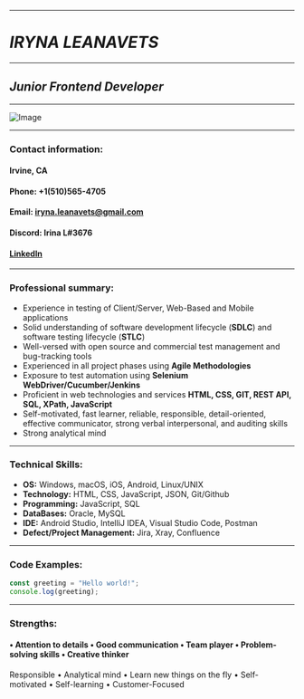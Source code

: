 ***
# **_IRYNA LEANAVETS_**
***
## *Junior Frontend Developer*
***

![Image](https://media.licdn.com/dms/image/D5603AQFdIKzhHy0peg/profile-displayphoto-shrink_800_800/0/1680819634252?e=1693440000&v=beta&t=Zho7EryWYWWocOHIKquBwwUjuQAOGRywOtV_OkdZ-7M)

***
### **Contact information:**
#### **Irvine, CA**
#### **Phone:** +1(510)565-4705
#### **Email:** iryna.leanavets@gmail.com
#### **Discord:** Irina L#3676
#### [LinkedIn](https://www.linkedin.com/in/iryna-leanavets-823663271)

***
### **Professional summary:**
* Experience in testing of Client/Server, Web-Based and Mobile applications
* Solid understanding of software development lifecycle (**SDLC**) and software testing lifecycle (**STLC**)
* Well-versed with open source and commercial test management and bug-tracking tools
* Experienced in all project phases using **Agile Methodologies**
* Exposure to test automation using **Selenium WebDriver/Cucumber/Jenkins**
* Proficient in web technologies and services **HTML, CSS, GIT, REST API, SQL, XPath, JavaScript**
* Self-motivated, fast learner, reliable, responsible, detail-oriented, effective communicator, strong verbal interpersonal, and auditing skills
* Strong analytical mind
***
### **Technical Skills:**
* **OS:** Windows, macOS, iOS, Android, Linux/UNIX
* **Technology:** HTML, CSS, JavaScript, JSON, Git/Github
* **Programming:** JavaScript, SQL
* **DataBases:** Oracle, MySQL
* **IDE:** Android Studio, IntelliJ IDEA, Visual Studio Code, Postman
* **Defect/Project Management:** Jira, Xray, Confluence

***
### **Code Examples:**
```javascript
const greeting = "Hello world!";
console.log(greeting);
```
***
### **Strengths:**
#### • Attention to details • Good communication • Team player • Problem-solving skills • Creative thinker
Responsible • Analytical mind • Learn new things on the fly • Self-motivated • Self-learning • Customer-Focused
